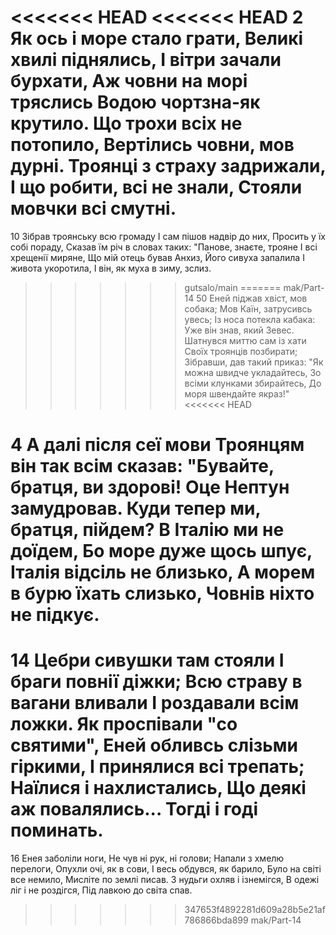 <<<<<<< HEAD
<<<<<<< HEAD
2 Як ось і море стало грати,
Великі хвилі піднялись,
І вітри зачали бурхати,
Аж човни на морі тряслись
Водою чортзна-як крутило.
Що трохи всіх не потопило,
Вертілись човни, мов дурні.
Троянці з страху задрижали,
І що робити, всі не знали,
Стояли мовчки всі смутні.
=======
10 Зібрав троянську всю громаду
І сам пішов надвір до них,
Просить у їх собі пораду,
Сказав їм річ в словах таких:
"Панове, знаєте, трояне
І всі хрещенії миряне,
Що мій отець бував Анхиз,
Його сивуха запалила
І живота укоротила,
І він, як муха в зиму, зслиз.

>>>>>>> gutsalo/main
=======
>>>>>>> mak/Part-14
50 Еней піджав хвіст, мов собака;
Мов Каїн, затрусивсь увесь;
Із носа потекла кабака:
Уже він знав, який Зевес.
Шатнувся миттю сам із хати
Своїх троянців позбирати;
Зібравши, дав такий приказ:
"Як можна швидче укладайтесь,
Зо всіми клунками збирайтесь,
До моря швендайте якраз!"
<<<<<<< HEAD

4 А далі після сеї мови
Троянцям він так всім сказав:
"Бувайте, братця, ви здорові!
Оце Нептун замудровав.
Куди тепер ми, братця, пійдем?
В Італію ми не доїдем,
Бо море дуже щось шпує,
Італія відсіль не близько,
А морем в бурю їхать слизько,
Човнів ніхто не підкує.
=======
 14 Цебри сивушки там стояли
І браги повнії діжки;
Всю страву в вагани вливали
І роздавали всім ложки.
Як проспівали "со святими",
Еней обливсь слізьми гіркими,
І принялися всі трепать;
Наїлися і нахлистались,
Що деякі аж повалялись...
Тогді і годі поминать.
=======
16 Енея заболіли ноги,
Не чув ні рук, ні голови;
Напали з хмелю перелоги,
Опухли очі, як в сови,
І весь обдувся, як барило,
Було на світі все немило,
Мисліте по землі писав.
З нудьги охляв і ізнемігся,
В одежі ліг і не роздігся,
Під лавкою до світа спав.
>>>>>>> 347653f4892281d609a28b5e21af786866bda899
>>>>>>> mak/Part-14
